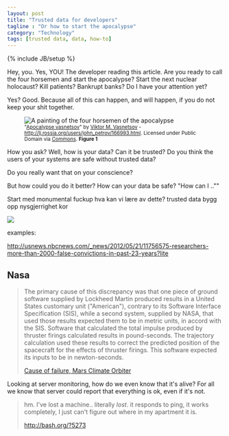 ```yaml
---
layout: post
title: "Trusted data for developers"
tagline : "Or how to start the apocalypse"
category: "Technology"
tags: [trusted data, data, how-to]
---
```

{% include JB/setup %}

<p class="lead">

Hey, you. Yes, YOU! The developer reading this article. Are you ready to call the four horsemen and start the apocalypse? Start the next nuclear holocaust? Kill patients? Bankrupt banks? Do I have your attention yet?

Yes? Good. Because all of this can happen, and will happen, if you do not keep your shit together.
</p>

<figure>
  <img title="The four horsemen of the apocalypse" alt="A painting of the four horsemen of the apocalypse" src="https://upload.wikimedia.org/wikipedia/commons/thumb/e/e1/Apocalypse_vasnetsov.jpg/640px-Apocalypse_vasnetsov.jpg" class="img-thumbnail img-responsive img-rounded"/>
  <figcaption>
    <small>
      "<a href="https://commons.wikimedia.org/wiki/File:Apocalypse_vasnetsov.jpg#/media/File:Apocalypse_vasnetsov.jpg">Apocalypse vasnetsov</a>" by <a href="//en.wikipedia.org/wiki/Viktor_Vasnetsov" class="extiw" title="en:Viktor Vasnetsov">Viktor M. Vasnetsov</a> - <a rel="nofollow" class="external free" href="http://lj.rossia.org/users/john_petrov/166993.html">http://lj.rossia.org/users/john_petrov/166993.html</a>. Licensed under Public Domain via <a href="https://commons.wikimedia.org/wiki/">Commons</a>. <strong>Figure 1</strong>
    </small>
  </figcaption>
</figure>

How you ask? Well, how is your data? Can it be trusted? Do you think the users of your systems are safe without trusted data?

Do you really want that on your conscience?

But how could you do it better? How can your data be safe?
"How can I ..""



Start med monumental fuckup
hva kan vi lære av dette? trusted data
bygg opp nysgjerrighet
kor

<img src="http://i.imgur.com/iDOzAa5.jpg" class="img-rounded img-thumbnail img-responsive"/>

examples:

http://usnews.nbcnews.com/_news/2012/05/21/11756575-researchers-more-than-2000-false-convictions-in-past-23-years?lite


## Nasa

>The primary cause of this discrepancy was that one piece of ground software supplied by Lockheed Martin produced results in a United States customary unit ("American"), contrary to its Software Interface Specification (SIS), while a second system, supplied by NASA, that used those results expected them to be in metric units, in accord with the SIS. Software that calculated the total impulse produced by thruster firings calculated results in pound-seconds. The trajectory calculation used these results to correct the predicted position of the spacecraft for the effects of thruster firings. This software expected its inputs to be in newton-seconds.
>
><a href="https://en.wikipedia.org/wiki/Mars_Climate_Orbiter#Cause_of_failure">Cause of failure, Mars Climate Orbiter</a>


Looking at server monitoring, how do we even know that it's alive? For all we know that server could report that everything is ok, even if it's not.

><erno> hm. I've lost a machine.. literally _lost_. it responds to ping, it works completely, I just can't figure out where in my apartment it is.
>
><a href="http://bash.org/?5273">http://bash.org/?5273</a>

